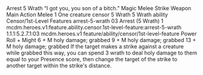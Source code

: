 <ability>
  <name>Arrest</name>
  <cost>5 Wrath</cost>
  <flavor>“I got you, you son of a bitch.”</flavor>
  <keywords>
    <keyword>Magic</keyword>
    <keyword>Melee</keyword>
    <keyword>Strike</keyword>
    <keyword>Weapon</keyword>
  </keywords>
  <type>Main Action</type>
  <distance>Melee 1</distance>
  <target>One creature</target>
  <metadata>
    <class>censor</class>
    <cost>5 Wrath</cost>
    <cost_amount>5</cost_amount>
    <cost_resource>Wrath</cost_resource>
    <feature_type>ability</feature_type>
    <file_dpath>Censor/1st-Level Features</file_dpath>
    <item_id>arrest-5-wrath</item_id>
    <item_index>03</item_index>
    <item_name>Arrest (5 Wrath)</item_name>
    <level>1</level>
    <scc>mcdm.heroes.v1:feature.ability.censor.1st-level-feature:arrest-5-wrath</scc>
    <scdc>1.1.1:5.2.7.1:03</scdc>
    <source>mcdm.heroes.v1</source>
    <type>feature/ability/censor/1st-level-feature</type>
  </metadata>
  <effects>
    <effect type="roll">
      <roll>Power Roll + Might</roll>
      <t1>6 + M holy damage; grabbed</t1>
      <t2>9 + M holy damage; grabbed</t2>
      <t3>13 + M holy damage; grabbed</t3>
    </effect>
    <effect type="mundane">If the target makes a strike against a creature while grabbed this way, you can spend 3 wrath to deal holy damage to them equal to your Presence score, then change the target of the strike to another target within the strike&apos;s distance.</effect>
  </effects>
</ability>
